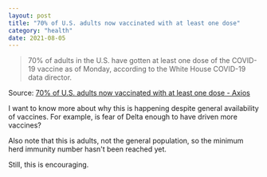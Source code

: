 ```yaml
---
layout: post
title: "70% of U.S. adults now vaccinated with at least one dose"
category: "health"
date: 2021-08-05
---
```


> 70% of adults in the U.S. have gotten at least one dose of the COVID-19 vaccine as of Monday, according to the White House COVID-19 data director.

Source: [70% of U.S. adults now vaccinated with at least one dose - Axios](https://www.axios.com/covid-vaccine-us-biden-6f2a3344-333a-4a90-a6f6-c3ec172883f3.html)

I want to know more about why this is happening despite general availability of vaccines.  For example, is fear of Delta enough to have driven more vaccines?

Also note that this is adults, not the general population, so the minimum herd immunity number hasn't been reached yet.

Still, this is encouraging.
